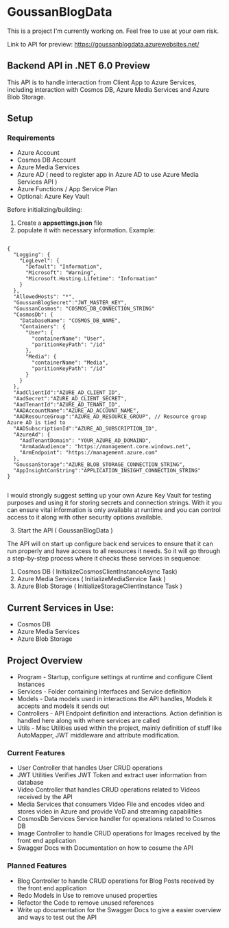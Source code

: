# GoussanBlogData
This is a project I'm currently working on. Feel free to use at your own risk.

Link to API for preview: https://goussanblogdata.azurewebsites.net/


## Backend API in .NET 6.0 Preview

This API is to handle interaction from Client App to Azure Services, including interaction with Cosmos DB, Azure Media Services and Azure Blob Storage.

## Setup
### Requirements
* Azure Account
* Cosmos DB Account
* Azure Media Services
* Azure AD ( need to register app in Azure AD to use Azure Media Services API )
* Azure Functions / App Service Plan
* Optional: Azure Key Vault

Before initializing/building:
1. Create a <b>appsettings.json</b> file
2. populate it with necessary information. Example: 
````

{
  "Logging": {
    "LogLevel": {
      "Default": "Information",
      "Microsoft": "Warning",
      "Microsoft.Hosting.Lifetime": "Information"
    }
  },
  "AllowedHosts": "*",
  "GoussanBlogSecret":"JWT_MASTER_KEY",
  "GoussanCosmos": "COSMOS_DB_CONNECTION_STRING"
  "CosmosDb": {
    "DatabaseName": "COSMOS_DB_NAME",
    "Containers": {
      "User": {
        "containerName": "User",
        "paritionKeyPath": "/id"
      },
      "Media": {
        "containerName": "Media",
        "paritionKeyPath": "/id"
      }
    }
  },
  "AadClientId":"AZURE_AD_CLIENT_ID",
  "AadSecret":"AZURE_AD_CLIENT_SECRET",
  "AadTenantId":"AZURE_AD_TENANT_ID",
  "AADAccountName":"AZURE_AD_ACCOUNT_NAME",
  "AADResourceGroup":"AZURE_AD_RESOURCE_GROUP", // Resource group Azure AD is tied to
  "AADSubscriptionId":"AZURE_AD_SUBSCRIPTION_ID",
  "AzureAd": {
    "AadTenantDomain": "YOUR_AZURE_AD_DOMAIND",
    "ArmAadAudience": "https://management.core.windows.net",
    "ArmEndpoint": "https://management.azure.com"
  },
  "GoussanStorage":"AZURE_BLOB_STORAGE_CONNECTION_STRING",
  "AppInsightConString":"APPLICATION_INSIGHT_CONNECTION_STRING"
}


````
I would strongly suggest setting up your own Azure Key Vault for testing purposes and using it for storing secrets and connection strings. With it you can ensure vital information is only available at runtime and you can control access to it along with other security options available.

3. Start the API ( GoussanBlogData )

The API will on start up configure back end services to ensure that it can run properly and have access to all resources it needs. So it will go through a step-by-step process where it checks these services in sequence:
1. Cosmos DB ( InitializeCosmosClientInstanceAsync Task)
2. Azure Media Services ( InitializeMediaService Task )
3. Azure Blob Storage ( InitializeStorageClientInstance Task )


## Current Services in Use:
* Cosmos DB
* Azure Media Services
* Azure Blob Storage


## Project Overview

* Program - Startup, configure settings at runtime and configure Client Instances
* Services - Folder containing Interfaces and Service definition
* Models - Data models used in interactions the API handles, Models it accepts and models it sends out
* Controllers - API Endpoint definition and interactions. Action definition is handled here along with where services are called
* Utils - Misc Utilities used within the project, mainly definition of stuff like AutoMapper, JWT middleware and attribute modification.



### Current Features
* User Controller that handles User CRUD operations
* JWT Utilities Verifies JWT Token and extract user information from database
* Video Controller that handles CRUD operations related to Videos received by the API
* Media Services that consumers Video File and encodes video and stores video in Azure and provide VoD and streaming capabilities
* CosmosDb Services Service handler for operations related to Cosmos DB
* Image Controller to handle CRUD operations for Images received by the front end application
* Swagger Docs with Documentation on how to cosume the API

### Planned Features
* Blog Controller to handle CRUD operations for Blog Posts received by the front end application
* Redo Models in Use to remove unused properties
* Refactor the Code to remove unused references
* Write up documentation for the Swagger Docs to give a easier overview and ways to test out the API

 
